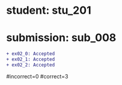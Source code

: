 # student: stu_201
# submission: sub_008

```diff
+ ex02_0: Accepted
+ ex02_1: Accepted
+ ex02_2: Accepted
```
#incorrect=0
#correct=3
